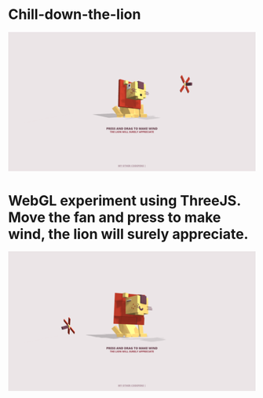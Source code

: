 # Chill-down-the-lion

![Preview](preview.png)

 # WebGL experiment using ThreeJS. Move the fan and press to make wind, the lion will surely appreciate.
 
![Preview](previeww.png)
